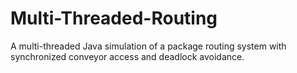 # Multi-Threaded-Routing
A multi-threaded Java simulation of a package routing system with synchronized conveyor access and deadlock avoidance.
